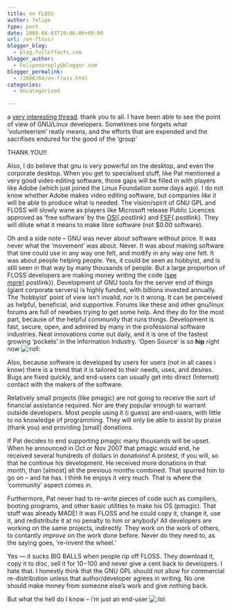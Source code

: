 ```yaml
---
title: on FLOSS
author: felipe
type: post
date: 2008-04-03T19:06:00+00:00
url: /on-floss/
blogger_blog:
  - blog.fulloffacts.com
blogger_author:
  - Felipenoreply@blogger.com
blogger_permalink:
  - /2008/04/on-floss.html
categories:
  - Uncategorized

---
```

a [very interesting thread][1]. thank you to all. I have been able to see the point of view of GNU/Linux developers. Sometimes one forgets what &#8216;volunteerism&#8217; really means, and the efforts that are expended and the sacrifises endured for the good of the &#8216;group&#8217;

THANK YOU!!

Also, I do believe that gnu is very powerful on the desktop, and even the corporate desktop. When you get to specialised stuff, like Pat mentioned a very good video editing software, those gaps will be filled in with players like Adobe (which just joined the Linux Foundation some days ago). I do not know whether Adobe makes video editing software, but companies <span style="font-style: italic;">like</span> it will be able to produce what is needed. The vision/spirit of GNU GPL and FLOSS will slowly wane as players like Microsoft release Public Licences approved as &#8216;free software&#8217; by the [OSI][2]{.postlink} and [FSF][3]{.postlink}. They will dilute what it means to make libre software (not $0.00 software).

Oh and a side note &#8211; GNU was never about software without price. It was never what the &#8216;movement&#8217; was about. Never. It was about making software that one could use in any way one felt, and modify in any way one felt. It was about people helping people. Yes, it could be seen as hobbyist, and is still seen in that way by many thousands of people. But a large proportion of FLOSS developers are making money writing the code ([see more][4]{.postlink}). Development of GNU tools for the server end of things (giant corporate servers) is highly funded, with billions invested annually. The &#8216;hobbyist&#8217; point of view isn&#8217;t invalid, nor is it wrong. It can be perceived as helpful, beneficial, and supportive. Forums like these and other gnu/linux forums are full of newbies trying to get some help. And they do for the most part, because of the helpful community that runs things. Development is fast, secure, open, and admired by many in the professional software industries. Neat innovations come out daily, and it is one of the fastest growing &#8216;pockets&#8217; in the Information Industry. &#8216;Open Source&#8217; is so <span style="font-weight: bold;">hip</span> right now ![:roll:][5]

Also, because software is developed by users for users (not in all cases i know) there is a trend that it is tailored to their needs, uses, and desires. Bugs are fixed quickly, and end-users can usually get into direct (Internet) contact with the makers of the software.

Relatively small projects (like pmagic) are not going to receive the sort of financial assistance required. Nor are they popular enough to warrant outside developers. Most people using it (i guess) are end-users, with little to no knowledge of programming. They will only be able to assist by praise (thank you) and providing [small] donations.

If Pat decides to end supporting pmagic many thousands will be upset. When he announced in Oct or Nov 2007 that pmagic would end, he received several hundreds of dollars in donations! A protest, if you will, so that he continue his development. He received more donations in that month, than [almost] all the previous months combined. That spurred him to go on &#8211; and he has. I think he enjoys it very much. That is where the &#8216;community&#8217; aspect comes in.

Furthermore, Pat never had to re-write pieces of code such as compilers, booting programs, and other basic utilities to make his OS (pmagic). That stuff was already MADE! It was FLOSS and he could copy it, change it, use it, and redistribute it at no penalty to him or anybody! All developers are working on the same projects, indirectly. They work on the work of others, to contantly <span style="font-style: italic;">improve</span> on the work done before. Never do they need to, as the saying goes, &#8216;re-invent the wheel.&#8217;

Yes &#8212; it sucks BIG BALLS when people rip off FLOSS. They download it, copy it to disc, sell it for $10-$100 and never give a cent back to developers. I hate that. I honestly think that the GNU GPL should not allow for commercial re-distribution unless that author/developer agrees in writing. No one should make money from someone else&#8217;s work and give nothing back.

But what the hell do I know &#8211; i&#8217;m just an end-user ![:lol:][6]

 [1]: http://partedmagic.com/phpBB3/viewtopic.php?f=9&t=56&start=10&st=0&sk=t&sd=a
 [2]: http://www.opensource.org/licenses/ms-pl.html
 [3]: http://www.gnu.org/licenses/license-list.html#ms-pl
 [4]: http://linux-foundation.org/weblogs/press/2008/03/31/linux-foundation-publishes-study-on-linux-development-statistics-who-writes-linux-and-who-supports-it/
 [5]: http://partedmagic.com/phpBB3/images/smilies/icon_rolleyes.gif "Rolling Eyes"
 [6]: http://partedmagic.com/phpBB3/images/smilies/icon_lol.gif "Laughing"